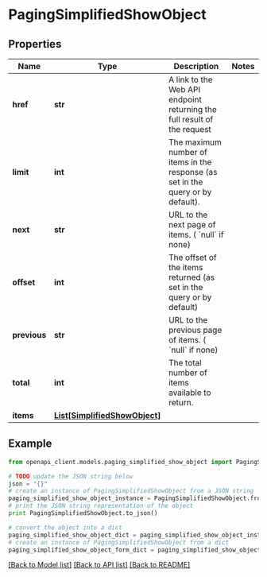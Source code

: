 # PagingSimplifiedShowObject


## Properties
Name | Type | Description | Notes
------------ | ------------- | ------------- | -------------
**href** | **str** | A link to the Web API endpoint returning the full result of the request  | 
**limit** | **int** | The maximum number of items in the response (as set in the query or by default).  | 
**next** | **str** | URL to the next page of items. ( &#x60;null&#x60; if none)  | 
**offset** | **int** | The offset of the items returned (as set in the query or by default)  | 
**previous** | **str** | URL to the previous page of items. ( &#x60;null&#x60; if none)  | 
**total** | **int** | The total number of items available to return.  | 
**items** | [**List[SimplifiedShowObject]**](SimplifiedShowObject.md) |  | 

## Example

```python
from openapi_client.models.paging_simplified_show_object import PagingSimplifiedShowObject

# TODO update the JSON string below
json = "{}"
# create an instance of PagingSimplifiedShowObject from a JSON string
paging_simplified_show_object_instance = PagingSimplifiedShowObject.from_json(json)
# print the JSON string representation of the object
print PagingSimplifiedShowObject.to_json()

# convert the object into a dict
paging_simplified_show_object_dict = paging_simplified_show_object_instance.to_dict()
# create an instance of PagingSimplifiedShowObject from a dict
paging_simplified_show_object_form_dict = paging_simplified_show_object.from_dict(paging_simplified_show_object_dict)
```
[[Back to Model list]](../README.md#documentation-for-models) [[Back to API list]](../README.md#documentation-for-api-endpoints) [[Back to README]](../README.md)


